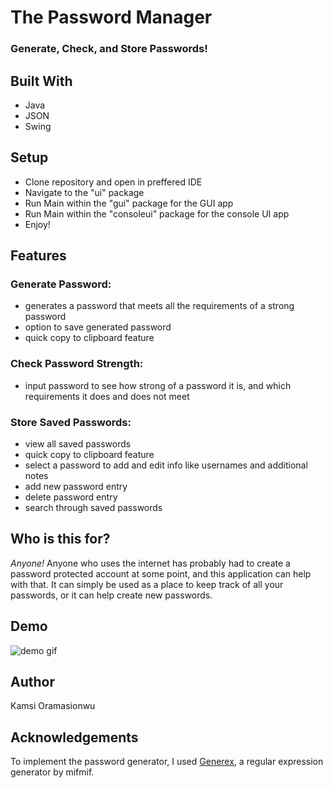 # The Password Manager

### Generate, Check, and Store Passwords!

## Built With
- Java
- JSON
- Swing

## Setup
- Clone repository and open in preffered IDE
- Navigate to the "ui" package
- Run Main within the "gui" package for the GUI app
- Run Main within the "consoleui" package for the console UI app
- Enjoy!

## Features
### Generate Password:
- generates a password that meets all the requirements of a strong password
- option to save generated password
- quick copy to clipboard feature
### Check Password Strength:
- input password to see how strong of a password it is, and which requirements it does and does not meet
### Store Saved Passwords:
- view all saved passwords
- quick copy to clipboard feature
- select a password to add and edit info like usernames and additional notes
- add new password entry
- delete password entry
- search through saved passwords

## Who is this for?
*Anyone!* Anyone who uses the internet has probably had to create a password protected account at some point, and this
application can help with that. It can simply be used as a place to keep track of all your passwords, or it can help 
create new passwords.

## Demo
![demo gif](./demos/PasswordManagerDemo.gif)

## Author
Kamsi Oramasionwu

## Acknowledgements
To implement the password generator, I used [Generex](https://github.com/mifmif/Generex), a regular expression generator by mifmif. 
